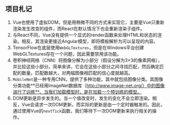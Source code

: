 ## 项目札记
1. Vue也使用了虚拟DOM，但是用稍微不同的方式来实现它，主要是Vue只重新渲染发生改变的组件，而React在默认情况下也会重新渲染子组件。
2. 与React不同，Vue没有提供一个显式的render函数来处理HTML和状态的渲染。相反，其渲染更接近Angular模型，即将模板解析为可以呈现的内容。
3. TensorFlow在底层使用`WebGLTextures`，但是在Windows平台创建WebGLTextures存在一个问题，因此需要禁用该功能。
4. 卷积神经网络（CNN）将图像分解为小部分（假设分解为3×3的像素网格），并比较这些小部分。简单来讲，它会在这些小部分之间寻找匹配，然后确定匹配的数量。匹配数越大，对两幅图像相匹配的信心度就越高。
5. `MobileNet`是一种专用CNN，提供了多种功能，其中就包括图像分类。其图像分类功能**已经用ImageNet数据库（http://www.image-net.org/）中的图像进行了训练**。当我们加载模型时，是在加载一个预训练的模型。
6. DOM更新是异步发生的。当一个值改变时，发生的变化不会立即渲染。相反，Vue会请求一次DOM更新，而实际的更新是由一个定时器触发的。因此，通过使用Vue的`nextTick`函数，我们等待下一次DOM更新来执行相关的操作。